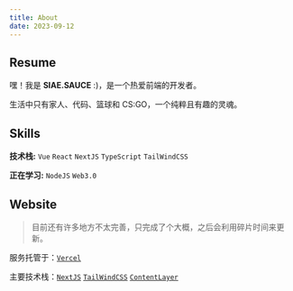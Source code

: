 ```yaml
---
title: About
date: 2023-09-12
---
```


## Resume

嘿！我是 **SIAE.SAUCE** :)，是一个热爱前端的开发者。

生活中只有家人、代码、篮球和 CS:GO，一个纯粹且有趣的灵魂。

## Skills

**技术栈:** <code>Vue</code> <code>React</code> <code>NextJS</code> <code>TypeScript</code> <code>TailWindCSS</code>

**正在学习:** <code>NodeJS</code> <code>Web3.0</code>

## Website

> 目前还有许多地方不太完善，只完成了个大概，之后会利用碎片时间来更新。

服务托管于：<code>[Vercel](https://vercel.com)</code>

主要技术栈：<code>[NextJS](https://nextjs.org/)</code> <code>[TailWindCSS](https://tailwindcss.com/)</code> <code>[ContentLayer](https://contentlayer.dev/)</code>
